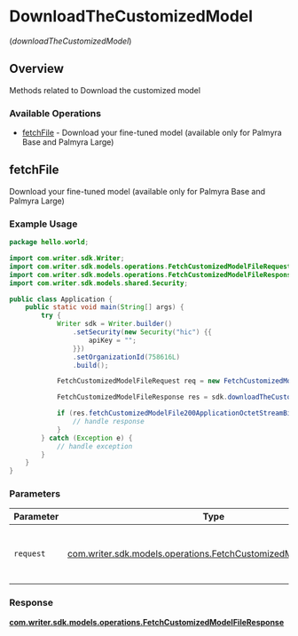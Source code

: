 # DownloadTheCustomizedModel
(*downloadTheCustomizedModel*)

## Overview

Methods related to Download the customized model

### Available Operations

* [fetchFile](#fetchfile) - Download your fine-tuned model (available only for Palmyra Base and Palmyra Large)

## fetchFile

Download your fine-tuned model (available only for Palmyra Base and Palmyra Large)

### Example Usage

```java
package hello.world;

import com.writer.sdk.Writer;
import com.writer.sdk.models.operations.FetchCustomizedModelFileRequest;
import com.writer.sdk.models.operations.FetchCustomizedModelFileResponse;
import com.writer.sdk.models.shared.Security;

public class Application {
    public static void main(String[] args) {
        try {
            Writer sdk = Writer.builder()
                .setSecurity(new Security("hic") {{
                    apiKey = "";
                }})
                .setOrganizationId(758616L)
                .build();

            FetchCustomizedModelFileRequest req = new FetchCustomizedModelFileRequest("totam", "beatae");            

            FetchCustomizedModelFileResponse res = sdk.downloadTheCustomizedModel.fetchFile(req);

            if (res.fetchCustomizedModelFile200ApplicationOctetStreamBinaryString != null) {
                // handle response
            }
        } catch (Exception e) {
            // handle exception
        }
    }
}
```

### Parameters

| Parameter                                                                                                                      | Type                                                                                                                           | Required                                                                                                                       | Description                                                                                                                    |
| ------------------------------------------------------------------------------------------------------------------------------ | ------------------------------------------------------------------------------------------------------------------------------ | ------------------------------------------------------------------------------------------------------------------------------ | ------------------------------------------------------------------------------------------------------------------------------ |
| `request`                                                                                                                      | [com.writer.sdk.models.operations.FetchCustomizedModelFileRequest](../../models/operations/FetchCustomizedModelFileRequest.md) | :heavy_check_mark:                                                                                                             | The request object to use for the request.                                                                                     |


### Response

**[com.writer.sdk.models.operations.FetchCustomizedModelFileResponse](../../models/operations/FetchCustomizedModelFileResponse.md)**


